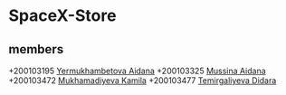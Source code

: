 # SpaceX-Store
## members
+200103195 [Yermukhambetova Aidana](https://github.com/Aidanaa22) 
+200103325 [Mussina Aidana](https://github.com/AidanaMussina)
+200103472 [Mukhamadiyeva Kamila](https://github.com/kamilamukhamadiyeva)
+200103477 [Temirgaliyeva Didara](https://github.com/diidara)
